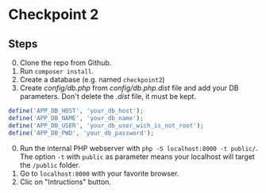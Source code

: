 # Checkpoint 2

## Steps

0. Clone the repo from Github.
0. Run `composer install`.
0. Create a database (e.g. named `checkpoint2`)
0. Create *config/db.php* from *config/db.php.dist* file and add your DB parameters. Don't delete the *.dist* file, it must be kept.
```php
define('APP_DB_HOST', 'your_db_host');
define('APP_DB_NAME', 'your_db_name');
define('APP_DB_USER', 'your_db_user_wich_is_not_root');
define('APP_DB_PWD', 'your_db_password');
```

0. Run the internal PHP webserver with `php -S localhost:8000 -t public/`. The option `-t` with `public` as parameter means your localhost will target the `/public` folder.
0. Go to `localhost:8000` with your favorite browser.
0. Clic on "Intructions" button.
